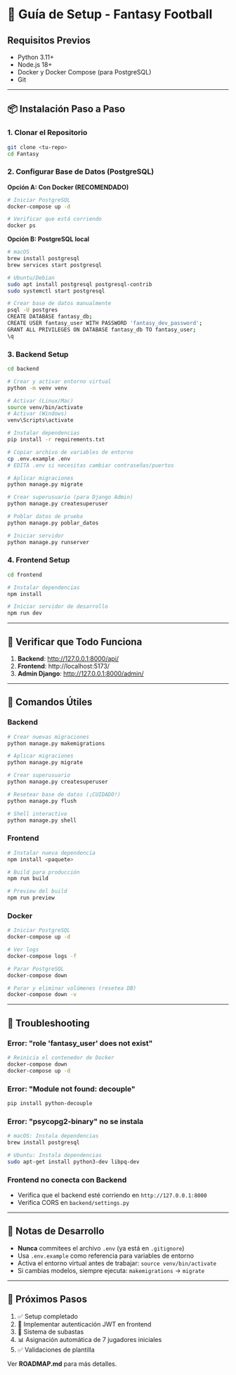 # 🚀 Guía de Setup - Fantasy Football

## Requisitos Previos

- Python 3.11+
- Node.js 18+
- Docker y Docker Compose (para PostgreSQL)
- Git

---

## 📦 Instalación Paso a Paso

### 1. Clonar el Repositorio
```bash
git clone <tu-repo>
cd Fantasy
```

### 2. Configurar Base de Datos (PostgreSQL)

**Opción A: Con Docker (RECOMENDADO)**
```bash
# Iniciar PostgreSQL
docker-compose up -d

# Verificar que está corriendo
docker ps
```

**Opción B: PostgreSQL local**
```bash
# macOS
brew install postgresql
brew services start postgresql

# Ubuntu/Debian
sudo apt install postgresql postgresql-contrib
sudo systemctl start postgresql

# Crear base de datos manualmente
psql -U postgres
CREATE DATABASE fantasy_db;
CREATE USER fantasy_user WITH PASSWORD 'fantasy_dev_password';
GRANT ALL PRIVILEGES ON DATABASE fantasy_db TO fantasy_user;
\q
```

### 3. Backend Setup

```bash
cd backend

# Crear y activar entorno virtual
python -m venv venv

# Activar (Linux/Mac)
source venv/bin/activate
# Activar (Windows)
venv\Scripts\activate

# Instalar dependencias
pip install -r requirements.txt

# Copiar archivo de variables de entorno
cp .env.example .env
# EDITA .env si necesitas cambiar contraseñas/puertos

# Aplicar migraciones
python manage.py migrate

# Crear superusuario (para Django Admin)
python manage.py createsuperuser

# Poblar datos de prueba
python manage.py poblar_datos

# Iniciar servidor
python manage.py runserver
```

### 4. Frontend Setup

```bash
cd frontend

# Instalar dependencias
npm install

# Iniciar servidor de desarrollo
npm run dev
```

---

## 🧪 Verificar que Todo Funciona

1. **Backend**: http://127.0.0.1:8000/api/
2. **Frontend**: http://localhost:5173/
3. **Admin Django**: http://127.0.0.1:8000/admin/

---

## 🔧 Comandos Útiles

### Backend
```bash
# Crear nuevas migraciones
python manage.py makemigrations

# Aplicar migraciones
python manage.py migrate

# Crear superusuario
python manage.py createsuperuser

# Resetear base de datos (¡CUIDADO!)
python manage.py flush

# Shell interactivo
python manage.py shell
```

### Frontend
```bash
# Instalar nueva dependencia
npm install <paquete>

# Build para producción
npm run build

# Preview del build
npm run preview
```

### Docker
```bash
# Iniciar PostgreSQL
docker-compose up -d

# Ver logs
docker-compose logs -f

# Parar PostgreSQL
docker-compose down

# Parar y eliminar volúmenes (resetea DB)
docker-compose down -v
```

---

## 🐛 Troubleshooting

### Error: "role 'fantasy_user' does not exist"
```bash
# Reinicia el contenedor de Docker
docker-compose down
docker-compose up -d
```

### Error: "Module not found: decouple"
```bash
pip install python-decouple
```

### Error: "psycopg2-binary" no se instala
```bash
# macOS: Instala dependencias
brew install postgresql

# Ubuntu: Instala dependencias
sudo apt-get install python3-dev libpq-dev
```

### Frontend no conecta con Backend
- Verifica que el backend esté corriendo en `http://127.0.0.1:8000`
- Verifica CORS en `backend/settings.py`

---

## 📝 Notas de Desarrollo

- **Nunca** commitees el archivo `.env` (ya está en `.gitignore`)
- Usa `.env.example` como referencia para variables de entorno
- Activa el entorno virtual antes de trabajar: `source venv/bin/activate`
- Si cambias modelos, siempre ejecuta: `makemigrations` → `migrate`

---

## 🚢 Próximos Pasos

1. ✅ Setup completado
2. 🔐 Implementar autenticación JWT en frontend
3. 🎯 Sistema de subastas
4. 📊 Asignación automática de 7 jugadores iniciales
5. ✅ Validaciones de plantilla

Ver **ROADMAP.md** para más detalles.
